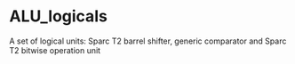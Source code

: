 # ALU_logicals
A set of logical units: Sparc T2 barrel shifter, generic comparator and Sparc T2 bitwise operation unit

